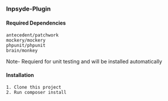  <h3>Inpsyde-Plugin</h3>
 <h4>Required Dependencies</h4>
 
 ~~~
 antecedent/patchwork
 mockery/mockery
 phpunit/phpunit 
 brain/monkey
 ~~~
 
 Note- Requierd for unit testing and will be installed automatically
 
 <h4>Installation</h4>

 ~~~
1. Clone this project 
2. Run composer install 
 ~~~
